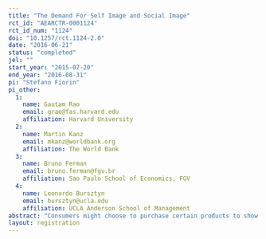 ```yaml
---
title: "The Demand For Self Image and Social Image"
rct_id: "AEARCTR-0001124"
rct_id_num: "1124"
doi: "10.1257/rct.1124-2.0"
date: "2016-06-21"
status: "completed"
jel: ""
start_year: "2015-07-20"
end_year: "2016-08-31"
pi: "Stefano Fiorin"
pi_other:
  1:
    name: Gautam Rao
    email: grao@fas.harvard.edu
    affiliation: Harvard University
  2:
    name: Martin Kanz
    email: mkanz@worldbank.org
    affiliation: The World Bank
  3:
    name: Bruno Ferman
    email: bruno.ferman@fgv.br
    affiliation: Sao Paulo School of Economics, FGV
  4:
    name: Leonardo Bursztyn
    email: bursztyn@ucla.edu
    affiliation: UCLA Anderson School of Management
abstract: "Consumers might choose to purchase certain products to show to others their own economic achievements and thus gain social status. Purchasing an exclusive product may also shape one' view of oneself, regardless of the opinion of others. We consider premium credit cards, which can be demanded not only for the services and benefits that they provide, but also for social image and self-image motives. Since qualification requirements for these cards are usually high, this is a financial product generally available only to wealthy individuals. This exclusivity makes it a well-know symbol of success, which might enhance the owner's social image and self-image. We design a phone marketing experiment to disentangle the roles of self- versus social image considerations as well as instrumental benefits in explaining the demand for a platinum card. Random variation in prices allow to us to measure customers willingness to pay for social status and self image. The experiment will also inform us on the complementarity or substuitability of social image and self image. "
layout: registration
---
```


